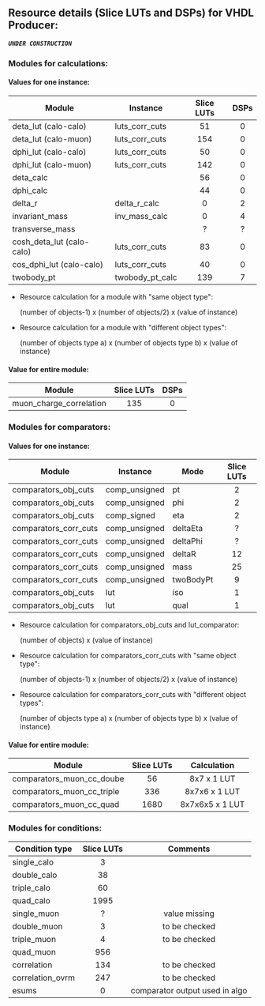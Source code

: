 ## Resource details (Slice LUTs and DSPs) for VHDL Producer:

***`UNDER CONSTRUCTION`***

### Modules for calculations:
#### Values for one instance:

| Module                    | Instance       | Slice LUTs | DSPs |
| --------------------------|----------------|:----------:|:----:|
| deta_lut (calo-calo)      | luts_corr_cuts |         51 |    0 |
| deta_lut (calo-muon)      | luts_corr_cuts |        154 |    0 |
| dphi_lut (calo-calo)      | luts_corr_cuts |         50 |    0 |
| dphi_lut (calo-muon)      | luts_corr_cuts |        142 |    0 |
| deta_calc                 |                |         56 |    0 |
| dphi_calc                 |                |         44 |    0 |
| delta_r                   | delta_r_calc   |          0 |    2 |
| invariant_mass            | inv_mass_calc  |          0 |    4 |
| transverse_mass           |                |          ? |    ? |
| cosh_deta_lut (calo-calo) | luts_corr_cuts |         83 |    0 |
| cos_dphi_lut (calo-calo)  | luts_corr_cuts |         40 |    0 |
| twobody_pt                | twobody_pt_calc|        139 |    7 |

* Resource calculation for a module with "same object type":
 
   (number of objects-1) x (number of objects/2) x (value of instance)
 
* Resource calculation for a module with "different object types":
 
   (number of objects type a) x (number of objects type b) x (value of instance)

#### Value for entire module: 

| Module                   | Slice LUTs | DSPs |
| -------------------------|:-----:|:----:|
| muon_charge_correlation  |   135 |    0 |

### Modules for comparators:
#### Values for one instance:

| Module                | Instance      | Mode      | Slice LUTs |
| ----------------------|---------------|-----------|:-----:|
| comparators_obj_cuts  | comp_unsigned | pt        |     2 |
| comparators_obj_cuts  | comp_unsigned | phi       |     2 |
| comparators_obj_cuts  | comp_signed   | eta       |     2 |
| comparators_corr_cuts | comp_unsigned | deltaEta  |     ? |
| comparators_corr_cuts | comp_unsigned | deltaPhi  |     ? |
| comparators_corr_cuts | comp_unsigned | deltaR    |    12 |
| comparators_corr_cuts | comp_unsigned | mass      |    25 |
| comparators_corr_cuts | comp_unsigned | twoBodyPt |     9 |
| comparators_obj_cuts  | lut           | iso       |     1 |
| comparators_obj_cuts  | lut           | qual      |     1 |

* Resource calculation for comparators_obj_cuts and lut_comparator:
 
   (number of objects) x (value of instance)
 
* Resource calculation for comparators_corr_cuts with "same object type":
 
   (number of objects-1) x (number of objects/2) x (value of instance)
 
* Resource calculation for comparators_corr_cuts with "different object types":
 
   (number of objects type a) x (number of objects type b) x (value of instance)

#### Value for entire module: 

| Module                     | Slice LUTs | Calculation |
| ---------------------------|:-----:|:----------------:|
| comparators_muon_cc_doube  |    56 | 8x7 x 1 LUT      |
| comparators_muon_cc_triple |   336 | 8x7x6 x 1 LUT    |
| comparators_muon_cc_quad   |  1680 | 8x7x6x5 x 1 LUT  |

### Modules for conditions:

| Condition type             | Slice LUTs | Comments |
| ---------------------------|:-----:|:------------------------------:|
| single_calo                |     3 |                                |
| double_calo                |    38 |                                |
| triple_calo                |    60 |                                |
| quad_calo                  |  1995 |                                |
| single_muon                |     ? | value missing                  |
| double_muon                |     3 | to be checked                  |
| triple_muon                |     4 | to be checked                  |
| quad_muon                  |   956 |                                |
| correlation                |   134 | to be checked                  |
| correlation_ovrm           |   247 | to be checked                  |
| esums                      |     0 | comparator output used in algo |




